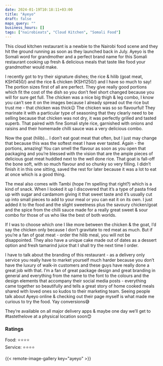 ```yaml
---
date: 2024-01-19T10:18:11+03:00
title: "Ayeyo"
draft: false
maps_query: ""
business_hours: []
tags: ["nairobieats", "Cloud Kitchen", "Somali Food"]
---
```


This cloud kitchen restaurant is a newbie to the Nairobi food scene and they hit the ground running as soon as they launched back in July. Ayeyo is the Somali word for grandmother and a perfect brand name for this Somali restaurant cooking up fresh & delicious meals that taste like food your grandmother would make.

I recently got to try their signature dishes; the rice & hilib (goat meat, KSH1450/) and the rice & chicken (KSH1250/) and I have so much to say! The portion sizes first of all are perfect. They give really good portions which fit the cost of the dish so you don’t feel short changed because you will for sure get full. The chicken was a nice big thigh & leg combo, I know you can’t see it on the images because I already spread out the rice but trust me - that chicken was thick😉 The chicken was so so flavourful! They marinate it with a particular type of seasoning that they clearly need to be selling because that chicken was not dry, it was perfectly grilled and tasted superb. That paired with fine Somali style rice, garnished with onions and raisins and their homemade chilli sauce was a very delicious combo.

Now the goat (hilib)… I don’t eat goat meat that often, but I just may change that because this was the softest meat I have ever tasted. Again - the portions, amazing! You can smell the flavour as soon as you open that packaging and you’re blessed with the vision that are the ample pieces of delicious goat meat huddled next to the well done rice. That goat is fall-off the bone soft, with so much flavour and so chunky so very filling. I didn’t finish it in this one sitting, saved the rest for later because it was a lot to eat at once which is a good thing.

The meal also comes with Tambi (hope I’m spelling that right?) which is a kind of snack. When I looked it up I discovered that it’s a type of pasta fried up with sugar and cardamom giving it that sweet taste and it’s usually cut up into small pieces to add to your meal or you can eat it on its own. I just added it to the food and the slight sweetness plus the savoury chicken/goat and the spice from the chilli sauce made for a really great sweet & sour combo for those of us who like the best of both worlds.

If I was to choose which one I like more between the chicken & the goat, I’d say the chicken only because I don’t gravitate to red meat as much. But if you’re a fan of goat meat - order the hilib meal, you will not be disappointed. They also have a unique cake made out of dates as a dessert option and fresh tamarind juice that I shall try the next time I order.

I have to talk about the branding of this restaurant - as a delivery only service you really have to market yourself much harder because you don’t have the luxury of walk-in customers and these guys have really done a great job with that. I’m a fan of great package design and great branding in general and everything from the name to the font to the colours and the design elements that accompany their social media posts - everything came together so beautifully and tells a great story of home cooked meals shared with loved ones so kudos to their marketing team. Seeing people talk about Ayeyo online & checking out their page myself is what made me curious to try the food. Yay conversions😅

They’re available on all major delivery apps & maybe one day we’ll get to #tastethelove at a physical location soon😊

### Ratings

Food: ⭐️⭐️⭐️⭐️<br>
Service: ⭐️⭐️⭐️⭐️

{{< remote-image-gallery key="ayeyo" >}}